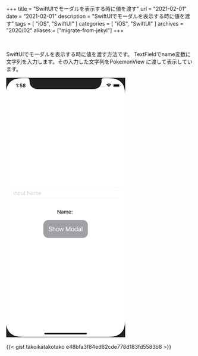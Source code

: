+++
title =  "SwiftUIでモーダルを表示する時に値を渡す"
url = "2021-02-01"
date = "2021-02-01"
description = "SwiftUIでモーダルを表示する時に値を渡す"
tags = [
  "iOS",
  "SwiftUI"
]
categories = [
  "iOS",
  "SwiftUI"
]
archives = "2020/02"
aliases = ["migrate-from-jekyl"]
+++

<br>

SwiftUIでモーダルを表示する時に値を渡す方法です。
TextFieldでname変数に文字列を入力します。その入力した文字列をPokemonView に渡して表示しています。

![ShowModal](1.gif)

{{< gist takoikatakotako e48bfa3f84ed62cde778d183fd5583b8 >}}
